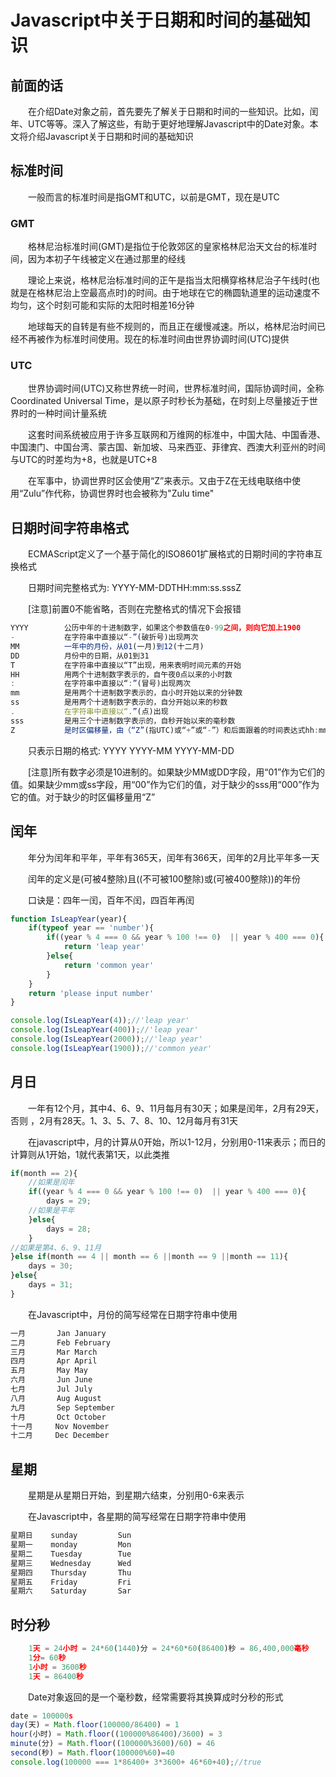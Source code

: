 ﻿# Javascript中关于日期和时间的基础知识 

## 前面的话

　　在介绍Date对象之前，首先要先了解关于日期和时间的一些知识。比如，闰年、UTC等等。深入了解这些，有助于更好地理解Javascript中的Date对象。本文将介绍Javascript关于日期和时间的基础知识

 

## 标准时间

　　一般而言的标准时间是指GMT和UTC，以前是GMT，现在是UTC

### GMT

　　格林尼治标准时间(GMT)是指位于伦敦郊区的皇家格林尼治天文台的标准时间，因为本初子午线被定义在通过那里的经线

　　理论上来说，格林尼治标准时间的正午是指当太阳横穿格林尼治子午线时(也就是在格林尼治上空最高点时)的时间。由于地球在它的椭圆轨道里的运动速度不均匀，这个时刻可能和实际的太阳时相差16分钟

　　地球每天的自转是有些不规则的，而且正在缓慢减速。所以，格林尼治时间已经不再被作为标准时间使用。现在的标准时间由世界协调时间(UTC)提供

### UTC

　　世界协调时间(UTC)又称世界统一时间，世界标准时间，国际协调时间，全称Coordinated Universal Time，是以原子时秒长为基础，在时刻上尽量接近于世界时的一种时间计量系统 

　　这套时间系统被应用于许多互联网和万维网的标准中，中国大陆、中国香港、中国澳门、中国台湾、蒙古国、新加坡、马来西亚、菲律宾、西澳大利亚州的时间与UTC的时差均为+8，也就是UTC+8

　　在军事中，协调世界时区会使用“Z”来表示。又由于Z在无线电联络中使用“Zulu”作代称，协调世界时也会被称为"Zulu time"

## 日期时间字符串格式

　　ECMAScript定义了一个基于简化的ISO8601扩展格式的日期时间的字符串互换格式

　　日期时间完整格式为:  YYYY-MM-DDTHH:mm:ss.sssZ

　　[注意]前置0不能省略，否则在完整格式的情况下会报错

```javascript
YYYY        公历中年的十进制数字，如果这个参数值在0-99之间，则向它加上1900
-           在字符串中直接以“-”(破折号)出现两次
MM          一年中的月份，从01(一月)到12(十二月)
DD          月份中的日期，从01到31
T           在字符串中直接以“T”出现，用来表明时间元素的开始
HH          用两个十进制数字表示的，自午夜0点以来的小时数
:           在字符串中直接以“:”(冒号)出现两次
mm          是用两个十进制数字表示的，自小时开始以来的分钟数
ss          是用两个十进制数字表示的，自分开始以来的秒数
.           在字符串中直接以“.”(点)出现
sss         是用三个十进制数字表示的，自秒开始以来的毫秒数
Z           是时区偏移量，由（“Z”(指UTC)或“+”或“-”）和后面跟着的时间表达式hh:mm组成
```

　　只表示日期的格式:  YYYY YYYY-MM YYYY-MM-DD

　　[注意]所有数字必须是10进制的。如果缺少MM或DD字段，用“01”作为它们的值。如果缺少mm或ss字段，用“00”作为它们的值，对于缺少的sss用“000”作为它的值。对于缺少的时区偏移量用“Z”

 

## 闰年

　　年分为闰年和平年，平年有365天，闰年有366天，闰年的2月比平年多一天

　　闰年的定义是(可被4整除)且((不可被100整除)或(可被400整除))的年份

　　口诀是：四年一闰，百年不闰，四百年再闰

```javascript
function IsLeapYear(year){
    if(typeof year == 'number'){
        if((year % 4 === 0 && year % 100 !== 0)  || year % 400 === 0){
            return 'leap year'
        }else{
            return 'common year'
        }
    }
    return 'please input number'
}

console.log(IsLeapYear(4));//'leap year'
console.log(IsLeapYear(400));//'leap year'
console.log(IsLeapYear(2000));//'leap year'
console.log(IsLeapYear(1900));//'common year'
```

## 月日
　　一年有12个月，其中4、6、9、11月每月有30天；如果是闰年，2月有29天，否则 ，2月有28天。1、3、5、7、8、10、12月每月有31天

　　在javascript中，月的计算从0开始，所以1-12月，分别用0-11来表示；而日的计算则从1开始，1就代表第1天，以此类推

```javascript
if(month == 2){
    //如果是闰年
    if((year % 4 === 0 && year % 100 !== 0)  || year % 400 === 0){
        days = 29;
    //如果是平年
    }else{
        days = 28;
    }
//如果是第4、6、9、11月
}else if(month == 4 || month == 6 ||month == 9 ||month == 11){
    days = 30;
}else{
    days = 31;
}
```

　　在Javascript中，月份的简写经常在日期字符串中使用

```javascript
一月       Jan January
二月       Feb February
三月       Mar March
四月       Apr April
五月       May May
六月       Jun June
七月       Jul July
八月       Aug August
九月       Sep September
十月       Oct October
十一月     Nov November
十二月     Dec December
```
 
## 星期

　　星期是从星期日开始，到星期六结束，分别用0-6来表示

　　在Javascript中，各星期的简写经常在日期字符串中使用

```javascript
星期日    sunday         Sun
星期一    monday         Mon
星期二    Tuesday        Tue
星期三    Wednesday      Wed
星期四    Thursday       Thu
星期五    Friday         Fri
星期六    Saturday       Sar
```
 
## 时分秒

```javascript
    1天 = 24小时 = 24*60(1440)分 = 24*60*60(86400)秒 = 86,400,000毫秒
    1分= 60秒
    1小时 = 3600秒
    1天 = 86400秒
```

　　Date对象返回的是一个毫秒数，经常需要将其换算成时分秒的形式

```javascript
date = 100000s
day(天) = Math.floor(100000/86400) = 1
hour(小时) = Math.floor((100000%86400)/3600) = 3
minute(分) = Math.floor((100000%3600)/60) = 46
second(秒) = Math.floor(100000%60)=40
console.log(100000 === 1*86400+ 3*3600+ 46*60+40);//true
```


